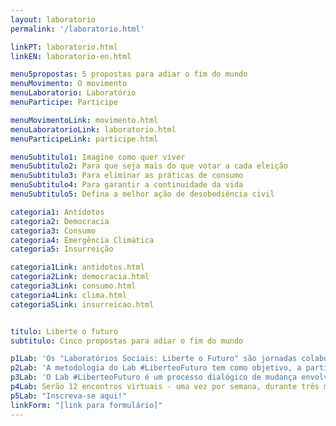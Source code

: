 ```yaml
---
layout: laboratorio
permalink: '/laboratorio.html'

linkPT: laboratorio.html
linkEN: laboratorio-en.html

menu5propostas: 5 propostas para adiar o fim do mundo
menuMovimento: O movimento
menuLaboratorio: Laboratório
menuParticipe: Participe

menuMovimentoLink: movimento.html
menuLaboratorioLink: laboratorio.html
menuParticipeLink: participe.html 

menuSubtitulo1: Imagine como quer viver
menuSubtitulo2: Para que seja mais do que votar a cada eleição
menuSubtitulo3: Para eliminar as práticas de consumo
menuSubtitulo4: Para garantir a continuidade da vida
menuSubtitulo5: Defina a melhor ação de desobediência civil

categoria1: Antídotos
categoria2: Democracia
categoria3: Consumo
categoria4: Emergência Climática
categoria5: Insurreição

categoria1Link: antidotos.html
categoria2Link: democracia.html
categoria3Link: consumo.html
categoria4Link: clima.html
categoria5Link: insurreicao.html


titulo: Liberte o futuro
subtitulo: Cinco propostas para adiar o fim do mundo

p1Lab: 'Os "Laboratórios Sociais: Liberte o Futuro" são jornadas colaborativas de encontros online entre pessoas que protagonizam inovações para criar futuros, a partir do chamado das "Cinco Propostas para Adiar o Fim do Mundo". É o momento de aprofundamento, de planejar ações para o futuro e executá-las no presente. É uma invocação da responsabilidade coletiva expressada pela equação da rebelião: Eu+1+ (criação do pescador e poeta do Xingu Élio Alves da Silva).'
p2Lab: 'A metodologia do Lab #LiberteoFuturo tem como objetivo, a partir do  entendimento sistêmico dos problemas, estimular ideias, ações, protótipos e propostas que  promovam a cultura em rede, novas incidências na vida coletiva e pautas interativistas, possibilitando a ampliação e o fortalecimento de vínculos, assim como a criação de estratégias de convergência entre pessoas que protagonizam inovações.'
p3Lab: 'O Lab #LiberteoFuturo é um processo dialógico de mudança envolvendo pessoas interessadas em construir um futuro promissor e/ou iniciativas destinadas a abordar os problemas pela raiz, acelerar a transformação, convergir ações e contribuir para a promoção do bem comum.'
p4Lab: Serão 12 encontros virtuais - uma vez por semana, durante três meses - com duração de duas horas cada, entre encontros com convidados, de cocriação e alinhamento do grupo. O compromisso é com o processo, com a experimentação e com a colaboração, mas a intenção é despertar o interesse das pessoas e coletivos para a ideação e a ação.
p5Lab: "Inscreva-se aqui!"
linkForm: "[link para formulário]"
---
```

